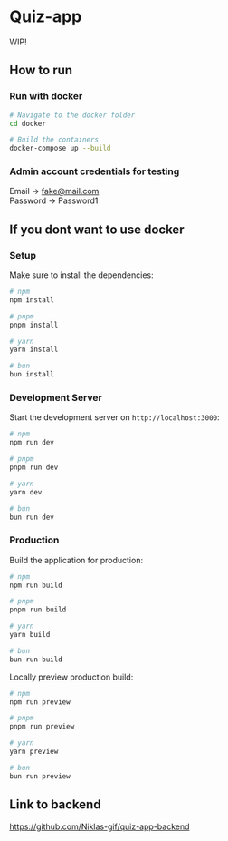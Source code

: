 # Quiz-app
WIP!

## How to run

### Run with docker

```bash
# Navigate to the docker folder
cd docker

# Build the containers
docker-compose up --build
```

### Admin account credentials for testing

Email    -> fake@mail.com\
Password -> Password1


## If you dont want to use docker

### Setup

Make sure to install the dependencies:

```bash
# npm
npm install

# pnpm
pnpm install

# yarn
yarn install

# bun
bun install
```

### Development Server

Start the development server on `http://localhost:3000`:

```bash
# npm
npm run dev

# pnpm
pnpm run dev

# yarn
yarn dev

# bun
bun run dev
```

### Production

Build the application for production:

```bash
# npm
npm run build

# pnpm
pnpm run build

# yarn
yarn build

# bun
bun run build
```

Locally preview production build:

```bash
# npm
npm run preview

# pnpm
pnpm run preview

# yarn
yarn preview

# bun
bun run preview
```

## Link to backend

https://github.com/Niklas-gif/quiz-app-backend